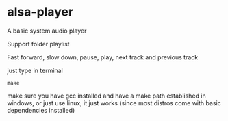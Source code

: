 # alsa-player
A basic system audio player

Support folder playlist

Fast forward, slow down, pause, play, next track and previous track

just type in terminal
```
make
```
make sure you have gcc installed and have a make path established in windows, or just use linux, it just works (since most distros come with basic dependencies installed)
